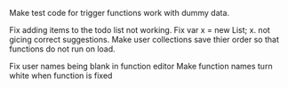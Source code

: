 ﻿
Make test code for trigger functions work with dummy data.

Fix adding items to the todo list not working.
Fix var x = new List<T>; x. not gicing correct suggestions.
Make user collections save thier order so that functions do not run on load.

Fix user names being blank in function editor
Make function names turn white when function is fixed